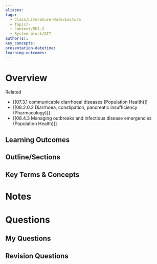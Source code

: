 ```yaml
---
aliases: 
tags:
  - Class/Literature-Note/Lecture
  - Topic/-
  - Context/MD1-2
  - System-block/GIT
author(s): 
key_concepts: 
presentation-datetime: 
learning-outcomes:
---
```



# Overview
Related
- [[07.3.1 communicable diarrhoeal diseases (Population Health)]]
- [[08.2.0.2 Diarrhoea, constipation, pancreatic insufficiency (Pharmacology)]]
- [[08.4.3 Managing outbreaks and infectious disease emergencies (Population Health)]]
## Learning Outcomes

## Outline/Sections

## Key Terms & Concepts


# Notes


# Questions

## My Questions
## Revision Questions





